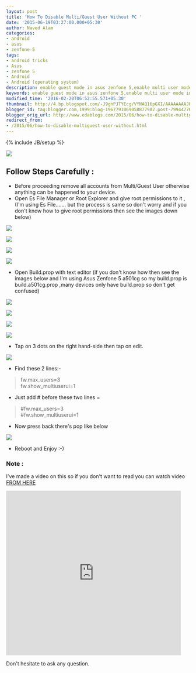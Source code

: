 ```yaml
---
layout: post
title: 'How To Disable Multi/Guest User Without PC '
date: '2015-06-19T03:27:00.000+05:30'
author: Naved Alam
categories:
- android
- asus
- zenfone-5
tags:
- android tricks
- Asus
- zenfone 5
- Android
- Android (operating system)
description: enable guest mode in asus zenfone 5,enable multi user mode in asus zenfone 5,enable multi user in asus zenfone 5
keywords: enable guest mode in asus zenfone 5,enable multi user mode in asus zenfone 5,enable multi user in asus zenfone 5
modified_time: '2016-02-20T06:52:55.571+05:30'
thumbnail: http://4.bp.blogspot.com/-J9gnPJTYEcg/VYNAQ16pGXI/AAAAAAAAJH8/PUnaBQeNosY/s72-c/coollogo_com-1705127.png
blogger_id: tag:blogger.com,1999:blog-1967791069058877982.post-7994477647724858079
blogger_orig_url: http://www.edablogs.com/2015/06/how-to-disable-multiguest-user-without.html
redirect_from:
- /2015/06/how-to-disable-multiguest-user-without.html
---
```

{% include JB/setup %}

[![](https://4.bp.blogspot.com/-J9gnPJTYEcg/VYNAQ16pGXI/AAAAAAAAJH8/PUnaBQeNosY/s320/coollogo_com-1705127.png)](http://4.bp.blogspot.com/-J9gnPJTYEcg/VYNAQ16pGXI/AAAAAAAAJH8/PUnaBQeNosY/s1600/coollogo_com-1705127.png)

## Follow Steps Carefully :

*   Before proceeding remove all accounts from Multi/Guest User otherwise anything can be happened to your device.
*   Open Es File Manager or Root Explorer and give root permissions to it ,(I'm using Es File....... but the process is same so don't worry and if you don't know how to give root permissions then see the images down below)

[![](https://3.bp.blogspot.com/-QvGcuckcQ88/VYM8CKBVVHI/AAAAAAAAJGw/Zz-NBmu_vkc/s320/1.png)](http://3.bp.blogspot.com/-QvGcuckcQ88/VYM8CKBVVHI/AAAAAAAAJGw/Zz-NBmu_vkc/s1600/1.png)

[![](https://1.bp.blogspot.com/-mpqpyNbFT9U/VYM8A1r3zRI/AAAAAAAAJGk/bHbh9vaL6bY/s320/2.jpg)](http://1.bp.blogspot.com/-mpqpyNbFT9U/VYM8A1r3zRI/AAAAAAAAJGk/bHbh9vaL6bY/s1600/2.jpg)

[![](https://4.bp.blogspot.com/-Z9qz_L-A-jw/VYM8Ccz6xRI/AAAAAAAAJG4/4m0f3-gYyNg/s320/3.jpg)](http://4.bp.blogspot.com/-Z9qz_L-A-jw/VYM8Ccz6xRI/AAAAAAAAJG4/4m0f3-gYyNg/s1600/3.jpg)

[![](https://2.bp.blogspot.com/-xqezmdAluCg/VYM8DOMiCBI/AAAAAAAAJHA/uFsmLXbHEsw/s320/4.jpg)](http://2.bp.blogspot.com/-xqezmdAluCg/VYM8DOMiCBI/AAAAAAAAJHA/uFsmLXbHEsw/s1600/4.jpg)

*   Open Build.prop with text editor (if you don't know how then see the images below and I'm using Asus Zenfone 5 a501cg so my build.prop is build.a501cg.prop ,many devices only have build.prop so don't get confused)

[![](https://2.bp.blogspot.com/-jkBL5KRrqsc/VYM8D7aagPI/AAAAAAAAJHU/ksQiTt2d7Rw/s320/5.jpg)](http://2.bp.blogspot.com/-jkBL5KRrqsc/VYM8D7aagPI/AAAAAAAAJHU/ksQiTt2d7Rw/s1600/5.jpg)

[![](https://1.bp.blogspot.com/-04u3GkQ3Ioc/VYM8ED2xshI/AAAAAAAAJHc/U1g0fSVnKGM/s320/6.jpg)](http://1.bp.blogspot.com/-04u3GkQ3Ioc/VYM8ED2xshI/AAAAAAAAJHc/U1g0fSVnKGM/s1600/6.jpg)

[![](https://2.bp.blogspot.com/-V6gU6iLu0TY/VYM8EsMkwXI/AAAAAAAAJHg/VcTbYE1sAiI/s320/7.jpg)](http://2.bp.blogspot.com/-V6gU6iLu0TY/VYM8EsMkwXI/AAAAAAAAJHg/VcTbYE1sAiI/s1600/7.jpg)

[![](https://3.bp.blogspot.com/-eAUXdq1pRd4/VYM8Fbe5thI/AAAAAAAAJHo/OWHQ0AL7cs0/s320/8.jpg)](http://3.bp.blogspot.com/-eAUXdq1pRd4/VYM8Fbe5thI/AAAAAAAAJHo/OWHQ0AL7cs0/s1600/8.jpg)

*   Tap on 3 dots on the right hand-side then tap on edit.

[![](https://1.bp.blogspot.com/-88CLenBprkU/VYM8GGHxu_I/AAAAAAAAJHw/3WlHASixyLI/s320/9.jpg)](http://1.bp.blogspot.com/-88CLenBprkU/VYM8GGHxu_I/AAAAAAAAJHw/3WlHASixyLI/s1600/9.jpg)

*   Find these 2 lines:- 

> fw.max_users=3  
> fw.show_multiuserui=1

*   Just add # before these two lines =

> #fw.max_users=3  
> #fw.show_multiuserui=1

*   Now press back there's pop like below

[![](https://2.bp.blogspot.com/-lTLKR3Bhv_E/VYM8B6OnAvI/AAAAAAAAJG0/WPbLYNH4GtE/s320/10.jpg)](http://2.bp.blogspot.com/-lTLKR3Bhv_E/VYM8B6OnAvI/AAAAAAAAJG0/WPbLYNH4GtE/s1600/10.jpg)

*   Reboot and Enjoy :-)

### Note :

I've made a video on this so if you don't want to read you can watch video [FROM HERE](https://www.youtube.com/watch?v=i6KchPMYVNs)  

<iframe allowfullscreen="" frameborder="0" height="450px" src="https://www.youtube.com/embed/i6KchPMYVNs" width="95%"></iframe>  
 
Don't hesitate to ask any question.